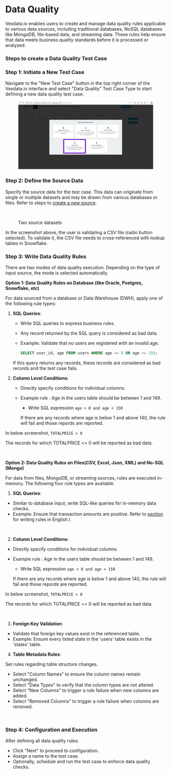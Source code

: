 # Data Quality

Vexdata.io enables users to create and manage data quality rules applicable to various data sources, including traditional databases, NoSQL databases like MongoDB, file-based data, and streaming data. These rules help ensure that data meets business quality standards before it is processed or analyzed.

### Steps to create a Data Quality Test Case

### Step 1: Initiate a New Test Case

Navigate to the "New Test Case" button in the top right corner of the Vexdata.io interface and select "Data Quality" Test Case Type to start defining a new data quality test case.

<figure><img src="../../../.gitbook/assets/image (84).png" alt=""><figcaption></figcaption></figure>

### Step 2: Define the Source Data

Specify the source data for the test case. This data can originate from single or multiple datasets and may be drawn from various databases or files. Refer to steps to [create a new source](input-data-source/).



<figure><img src="../../../.gitbook/assets/Screenshot 2024-05-08 at 5.35.35 PM.png" alt=""><figcaption><p>Two source datasets</p></figcaption></figure>

In the screenshot above, the user is validating a CSV file (radio button selected). To validate it, the CSV file needs to cross-referenced with lookup tables in Snowflake.

### Step 3: Write Data Quality Rules

There are two modes of data quality execution. Depending on the type of input source, the mode is selected automatically.&#x20;

**Option 1: Data Quality Rules on Database (like Oracle, Postgres, Snowflake, etc)**

For data sourced from a database or Data Warehouse (DWH), apply one of the following rule types:

1.  **SQL Queries**:

    * Write SQL queries to express business rules.
    * Any record returned by the SQL query is considered as bad data.
    *   Example: Validate that no users are registered with an invalid age.

        ```sql
        SELECT user_id, age FROM users WHERE age <= 0 OR age >= 150;
        ```

    If this query returns any records, these records are considered as bad records and the test case fails.
2. **Column Level Conditions**:
   * Directly specify conditions for individual columns.
   *   Example rule : Age in the users table should be between 1 and 149.

       * Write SQL expression    `age > 0 and age < 150`

       If there are any records where age is below 1 and above 140, the rule will fail and those repords are reported.

In below screenshot, `TOTALPRICE > 0`&#x20;

The records for which TOTALPRICE <= 0 will be reported as bad data.

<figure><img src="../../../.gitbook/assets/Screenshot 2024-05-08 at 6.19.45 PM.png" alt=""><figcaption></figcaption></figure>

**Option 2: Data Quality Rules on Files(CSV, Excel, Json, XML) and No-SQL (Mongo)**

For data from files, MongoDB, or streaming sources, rules are executed in-memory. The following four rule types are available.



1. **SQL Queries**:

* Similar to database input, write SQL-like queries for in-memory data checks.
* Example: Ensure that transaction amounts are positive. Refer to [section](data-quality/sql-rules.md) for writing rules in English.\




<figure><img src="../../../.gitbook/assets/Screenshot 2024-05-08 at 7.24.54 PM.png" alt=""><figcaption></figcaption></figure>

2. **Column Level Conditions**:

* Directly specify conditions for individual columns.
*   Example rule : Age in the users table should be between 1 and 149.

    * Write SQL expression    `age > 0 and age < 150`

    If there are any records where age is below 1 and above 140, the rule will fail and those repords are reported.

In below screenshot, `TOTALPRICE > 0`&#x20;

The records for which TOTALPRICE <= 0 will be reported as bad data.

<figure><img src="../../../.gitbook/assets/Screenshot 2024-05-08 at 6.19.45 PM.png" alt=""><figcaption></figcaption></figure>

3. **Foreign Key Validation**:

* Validate that foreign key values exist in the referenced table.
* Example: Ensure every listed state in the 'users' table exists in the 'states' table.

4. **Table Metadata Rules**:

Set rules regarding table structure changes.

* Select "Column Names" to ensure the column names remain unchanged.
* Select "Data Types" to verify that the column types are not altered.
* Select "New Columns" to trigger a rule failure when new columns are added.
* Select "Removed Columns" to trigger a rule failure when columns are removed.



<figure><img src="../../../.gitbook/assets/Screenshot 2024-05-08 at 6.05.27 PM.png" alt=""><figcaption></figcaption></figure>

### Step 4: Configuration and Execution

After defining all data quality rules:

* Click "Next" to proceed to configuration.
* Assign a name to the test case.
* Optionally, schedule and run the test case to enforce data quality checks.
